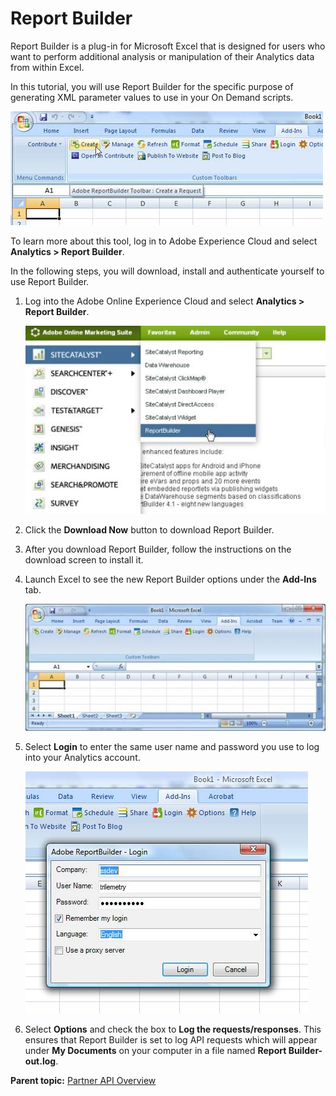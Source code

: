 # Report Builder

 

Report Builder is a plug-in for Microsoft Excel that is designed for users who want to perform additional analysis or manipulation of their Analytics data from within Excel.

In this tutorial, you will use Report Builder for the specific purpose of generating XML parameter values to use in your On Demand scripts.

![](graphics/scripting0004.jpg)

To learn more about this tool, log in to Adobe Experience Cloud and select **Analytics \> Report Builder**.

In the following steps, you will download, install and authenticate yourself to use Report Builder.

1.  Log into the Adobe Online Experience Cloud and select **Analytics \> Report Builder**.

    ![](graphics/scripting0005.jpg)

2.  Click the **Download Now** button to download Report Builder.
3.  After you download Report Builder, follow the instructions on the download screen to install it.
4.  Launch Excel to see the new Report Builder options under the **Add-Ins** tab.

    ![](graphics/scripting0006.jpg)

5.  Select **Login** to enter the same user name and password you use to log into your Analytics account.

    ![](graphics/scripting0007.jpg)

6.  Select **Options** and check the box to **Log the requests/responses**. This ensures that Report Builder is set to log API requests which will appear under **My Documents** on your computer in a file named **Report Builder-out.log**.

**Parent topic:** [Partner API Overview](c_tutorials.md)

